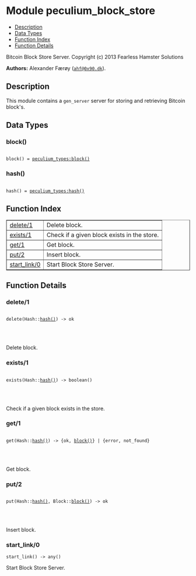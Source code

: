 

# Module peculium_block_store #
* [Description](#description)
* [Data Types](#types)
* [Function Index](#index)
* [Function Details](#functions)


Bitcoin Block Store Server.
Copyright (c)  2013 Fearless Hamster Solutions

__Authors:__ Alexander Færøy ([`ahf@0x90.dk`](mailto:ahf@0x90.dk)).
<a name="description"></a>

## Description ##
   This module contains a `gen_server` server for storing and retrieving
Bitcoin block's.
<a name="types"></a>

## Data Types ##




### <a name="type-block">block()</a> ###



<pre><code>
block() = <a href="peculium_types.md#type-block">peculium_types:block()</a>
</code></pre>





### <a name="type-hash">hash()</a> ###



<pre><code>
hash() = <a href="peculium_types.md#type-hash">peculium_types:hash()</a>
</code></pre>


<a name="index"></a>

## Function Index ##


<table width="100%" border="1" cellspacing="0" cellpadding="2" summary="function index"><tr><td valign="top"><a href="#delete-1">delete/1</a></td><td>Delete block.</td></tr><tr><td valign="top"><a href="#exists-1">exists/1</a></td><td>Check if a given block exists in the store.</td></tr><tr><td valign="top"><a href="#get-1">get/1</a></td><td>Get block.</td></tr><tr><td valign="top"><a href="#put-2">put/2</a></td><td>Insert block.</td></tr><tr><td valign="top"><a href="#start_link-0">start_link/0</a></td><td>Start Block Store Server.</td></tr></table>


<a name="functions"></a>

## Function Details ##

<a name="delete-1"></a>

### delete/1 ###


<pre><code>
delete(Hash::<a href="#type-hash">hash()</a>) -&gt; ok
</code></pre>

<br></br>


Delete block.
<a name="exists-1"></a>

### exists/1 ###


<pre><code>
exists(Hash::<a href="#type-hash">hash()</a>) -&gt; boolean()
</code></pre>

<br></br>


Check if a given block exists in the store.
<a name="get-1"></a>

### get/1 ###


<pre><code>
get(Hash::<a href="#type-hash">hash()</a>) -&gt; {ok, <a href="#type-block">block()</a>} | {error, not_found}
</code></pre>

<br></br>


Get block.
<a name="put-2"></a>

### put/2 ###


<pre><code>
put(Hash::<a href="#type-hash">hash()</a>, Block::<a href="#type-block">block()</a>) -&gt; ok
</code></pre>

<br></br>


Insert block.
<a name="start_link-0"></a>

### start_link/0 ###

`start_link() -> any()`

Start Block Store Server.
